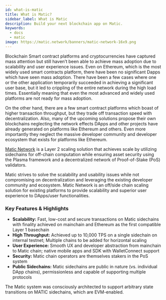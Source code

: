 ```yaml
---
id: what-is-matic
title: What is Matic?
sidebar_label: What is Matic
description: Build your next blockchain app on Matic.
keywords:
  - docs
  - matic
image: https://matic.network/banners/matic-network-16x9.png 
---
```

Blockchain Smart contract platforms and cryptocurrencies have captured mass attention but still haven’t been able to achieve mass adoption due to scalability and user experience issues. Even on Ethereum, which is the most widely used smart contracts platform, there have been no significant Dapps which have seen mass adoption. There have been a few cases where one or the other application temporarily succeeded in achieving a significant user base, but it led to crippling of the entire network during the high load times. Essentially meaning that even the most advanced and widely used platforms are not ready for mass adoption.

On the other hand, there are a few smart contract platforms which boast of higher transaction throughput, but they trade off transaction speed with decentralization. Also, many of the upcoming solutions propose their own blockchains neglecting the network effects DApps and other projects have already generated on platforms like Ethereum and others. Even more importantly they neglect the massive developer community and developer ecosystem that exists for platforms like Ethereum.

[Matic Network](https://matic.network/) is a Layer 2 scaling solution that achieves scale by utilizing sidechains for off-chain computation while ensuring asset security using the Plasma framework and a decentralized network of Proof-of-Stake (PoS) validators.

Matic strives to solve the scalability and usability issues while not compromising on decentralization and leveraging the existing developer community and ecosystem. Matic Network is an ​off/side chain scaling solution for existing platforms to provide scalability and superior user experience to DApps/user functionalities.

### Key Features & Highlights

- **Scalability:** Fast, low-cost and secure transactions on Matic sidechains with finality achieved on mainchain and Ethereum as the first compatible Layer 1 basechain
- **High Throughput:** Achieved up to 10,000 TPS on a single sidechain on internal testnet; Multiple chains to be added for horizontal scaling
- **User Experience:** Smooth UX and developer abstraction from mainchain to Matic chain; native mobile apps and SDK with WalletConnect support
- **Security:** Matic chain operators are themselves stakers in the PoS system
- **Public Sidechains:** Matic sidechains are public in nature (vs. individual DApp chains), permissionless and capable of supporting multiple protocols

The Matic system was consciously architected to support arbitrary state transitions on MATIC sidechains, which are EVM-enabled.

